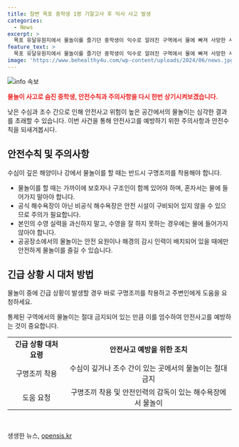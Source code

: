 ```yaml
---
title: 참변 목포 중학생 1명 기말고사 후 익사 사고 발생
categories:
  - News
excerpt: >
  목포 유달유원지에서 물놀이를 즐기던 중학생이 익수로 알려진 구역에서 물에 빠져 사망한 사고가 발생했습니다. 해당 지역은 수영 금지가 공지된 구역이었지만 안전 감시 인력이 부족한 상황이어서 사고가 발생한 것으로 보입니다. 목포해경은 정확한 사고 경위를 조사 중이며, 해당 지역에는 수영 금지 안내 방송과 푯말이 설치되어 있었습니다. 해당 사고를 예방하기 위해 유달유원지 출입 통제와 안전 대책이 필요하다는 지적이 제기되고 있습니다. (150자)
feature_text: >
  목포 유달유원지에서 물놀이를 즐기던 중학생이 익수로 알려진 구역에서 물에 빠져 사망한 사고가 발생했습니다. 해당 지역은 수영 금지가 공지된 구역이었지만 안전 감시 인력이 부족한 상황이어서 사고가 발생한 것으로 보입니다. 목포해경은 정확한 사고 경위를 조사 중이며, 해당 지역에는 수영 금지 안내 방송과 푯말이 설치되어 있었습니다. 해당 사고를 예방하기 위해 유달유원지 출입 통제와 안전 대책이 필요하다는 지적이 제기되고 있습니다. (150자)
image: 'https://www.behealthy4u.com/wp-content/uploads/2024/06/news.jpg'
---
```


<p><img src="https://www.behealthy4u.com/wp-content/uploads/2024/06/news.jpg" alt="info 속보" /></p>

<p><b><span style="color: #ee2323;">물놀이 사고로 숨진 중학생, 안전수칙과 주의사항을 다시 한번 상기시켜보겠습니다.</span></b> </p>

<p>낮은 수심과 조수 간으로 인해 안전사고 위험이 높은 공간에서의 물놀이는 심각한 결과를 초래할 수 있습니다. 이번 사건을 통해 안전사고를 예방하기 위한 주의사항과 안전수칙을 되새겨봅시다. </p>

<h2 data-ke-size="size26">안전수칙 및 주의사항</h2>

<p data-ke-size="size16">수심이 깊은 해양이나 강에서 물놀이를 할 때는 반드시 구명조끼를 착용해야 합니다. </p>

<ul>
  <li>물놀이를 할 때는 가까이에 보호자나 구조인이 함께 있어야 하며, 혼자서는 물에 들어가지 말아야 합니다.</li>
  <li>공식 해수욕장이 아닌 비공식 해수욕장은 안전 시설이 구비되어 있지 않을 수 있으므로 주의가 필요합니다.</li>
  <li>본인의 수영 실력을 과신하지 말고, 수영을 잘 하지 못하는 경우에는 물에 들어가지 않아야 합니다.</li>
  <li>공공장소에서의 물놀이는 안전 요원이나 해경의 감시 인력이 배치되어 있을 때에만 안전하게 물놀이를 즐길 수 있습니다. </li>
</ul>

<h2 data-ke-size="size26">긴급 상황 시 대처 방법</h2>

<p data-ke-size="size16">물놀이 중에 긴급 상황이 발생할 경우 바로 구명조끼를 착용하고 주변인에게 도움을 요청하세요. </p>

<p data-ke-size="size16">통제된 구역에서의 물놀이는 절대 금지되어 있는 만큼 이를 엄수하여 안전사고를 예방하는 것이 중요합니다. </p>

<table>
  <tr>
    <td style="text-align: center; height: 17px;"><b>긴급 상황 대처 요령</b></td>
    <td style="text-align: center; height: 17px;"><b>안전사고 예방을 위한 조치</b></td>
  </tr>
  <tr>
    <td style="text-align: center; height: 17px;">구명조끼 착용</td>
    <td style="text-align: center; height: 17px;">수심이 깊거나 조수 간이 있는 곳에서의 물놀이는 절대 금지</td>
  </tr>
  <tr>
    <td style="text-align: center; height: 17px;">도움 요청</td>
    <td style="text-align: center; height: 17px;">구명조끼 착용 및 안전인력의 감독이 있는 해수욕장에서 물놀이</td>
  </tr>
</table>

<p data-ke-size="size16">&nbsp;</p>
생생한 뉴스, <a href="https://opensis.kr" rel="dofollow">opensis.kr</a>


